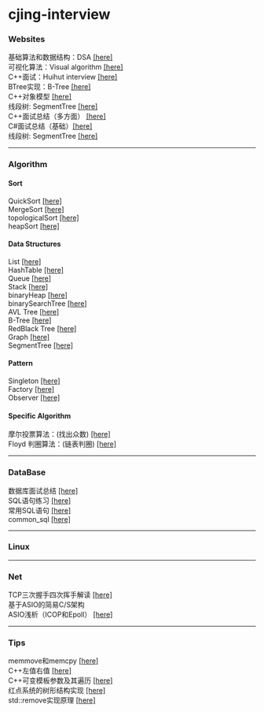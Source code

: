 # cjing-interview

### Websites
基础算法和数据结构：DSA <a href ="https://www.programiz.com/dsa/stack">[here]</a>  
可视化算法：Visual algorithm <a href ="https://visualgo.net/zh">[here]</a>  
C++面试：Huihut interview <a href ="https://github.com/huihut/interview#algorithm">[here]</a>  
BTree实现：B-Tree <a href ="https://www.cnblogs.com/lianzhilei/p/11250589.html">[here]</a>  
C++对象模型 <a href ="https://www.cnblogs.com/QG-whz/p/4909359.html">[here]</a>  
线段树: SegmentTree <a href ="https://blog.csdn.net/zearot/article/details/48299459">[here]</a>  
C++面试总结（多方面） <a href ="https://www.cnblogs.com/QG-whz/p/4909359.html">[here]</a>  
C#面试总结（基础）<a href ="https://zhuanlan.zhihu.com/p/56522099">[here]</a>  
线段树: SegmentTree <a href ="https://blog.csdn.net/lxin_liu/category_8859795.html">[here]</a>  

****
### Algorithm
#### Sort
QuickSort <a href ="https://github.com/maoxiezhao/cjing-interview/blob/main/src/algorithm/sort/quickSort.h">[here]</a>  
MergeSort <a href ="https://github.com/maoxiezhao/cjing-interview/blob/main/src/algorithm/sort/mergeSort.h">[here]</a>  
topologicalSort <a href ="https://github.com/maoxiezhao/cjing-interview/blob/main/src/algorithm/sort/topologicalSort.h">[here]</a>  
heapSort <a href ="https://github.com/maoxiezhao/cjing-interview/blob/main/src/algorithm/sort/heapSort.h">[here]</a> 

#### Data Structures
List <a href ="https://github.com/maoxiezhao/cjing-interview/blob/main/src/algorithm/container/list.h">[here]</a>  
HashTable <a href ="https://github.com/maoxiezhao/cjing-interview/blob/main/src/algorithm/container/hashTable.h">[here]</a>  
Queue <a href ="https://github.com/maoxiezhao/cjing-interview/blob/main/src/algorithm/container/queue.h">[here]</a>  
Stack <a href ="https://github.com/maoxiezhao/cjing-interview/blob/main/src/algorithm/container/stack.h">[here]</a>  
binaryHeap <a href ="https://github.com/maoxiezhao/cjing-interview/blob/main/src/algorithm/container/binaryHeap.h">[here]</a>  
binarySearchTree <a href ="https://github.com/maoxiezhao/cjing-interview/blob/main/src/algorithm/container/binarySearchTree.h">[here]</a>  
AVL Tree <a href ="https://github.com/maoxiezhao/cjing-interview/blob/main/src/algorithm/container/avlTree.h">[here]</a>  
B-Tree <a href ="https://github.com/maoxiezhao/cjing-interview/blob/main/src/algorithm/container/bTree.h.h">[here]</a>  
RedBlack Tree <a href ="https://github.com/maoxiezhao/cjing-interview/blob/main/src/algorithm/container/rbTree.h">[here]</a>  
Graph <a href ="https://github.com/maoxiezhao/cjing-interview/blob/main/src/algorithm/container/graph.h">[here]</a>  
SegmentTree <a href ="https://github.com/maoxiezhao/cjing-interview/blob/main/src/algorithm/container/segmentTree.h">[here]</a>  

#### Pattern
Singleton <a href ="https://github.com/maoxiezhao/cjing-interview/blob/main/src/algorithm/pattern/singleton.h">[here]</a>  
Factory <a href ="https://github.com/maoxiezhao/cjing-interview/blob/main/src/algorithm/pattern/factory.h">[here]</a>  
Observer <a href ="https://github.com/maoxiezhao/cjing-interview/blob/main/src/algorithm/pattern/observer.h">[here]</a>  

#### Specific Algorithm
摩尔投票算法：(找出众数) <a href ="https://github.com/maoxiezhao/cjing-interview/blob/main/src/algorithm/other/摩尔投票算法.md">[here]</a>  
Floyd 判圈算法：(链表判圈) <a href ="https://github.com/maoxiezhao/cjing-interview/blob/main/src/algorithm/other/Floyd判圈算法.md">[here]</a>  


****
### DataBase
数据库面试总结 <a href ="https://blog.csdn.net/lxin_liu/article/details/89328058">[here]</a>  
SQL语句练习 <a href ="https://www.nowcoder.com/ta/sql?from=baidusql&bd_vid=11675627489460984601">[here]</a>  
常用SQL语句 <a href ="https://blog.csdn.net/Ace_2/article/details/85002791">[here]</a>  
common_sql <a href ="https://github.com/maoxiezhao/cjing-interview/blob/main/src/algorithm/db/common_sqls.sql">[here]</a>  

****
### Linux

****
### Net
TCP三次握手四次挥手解读 <a href ="https://mp.weixin.qq.com/s/tH8RFmjrveOmgLvk9hmrkw">[here]</a>   
基于ASIO的简易C/S架构  
ASIO浅析（ICOP和Epoll） <a href ="https://zhuanlan.zhihu.com/p/55503053">[here]</a>   

****
### Tips 
memmove和memcpy <a href ="https://github.com/maoxiezhao/cjing-interview/blob/main/src/tips/memmove_memcpy.md">[here]</a>   
C++左值右值 <a href ="https://blog.csdn.net/xuwqiang1994/article/details/79924310">[here]</a>  
C++可变模板参数及其遍历 <a href ="https://github.com/maoxiezhao/cjing-interview/blob/main/src/tips/可变模板参数及其遍历.md">[here]</a>   
红点系统的树形结构实现 <a href ="https://zhuanlan.zhihu.com/p/231815818">[here]</a>  
std::remove实现原理 <a href = "https://www.zhihu.com/question/407495201/answer/1346022594">[here]</a>  

